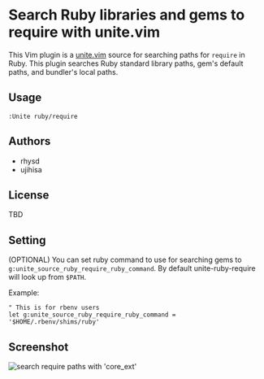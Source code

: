 # Search Ruby libraries and gems to require with unite.vim

This Vim plugin is a [unite.vim](https://github.com/Shougo/unite.vim) source
for searching paths for `require` in Ruby.
This plugin searches Ruby standard library paths, gem's default paths, and
bundler's local paths.

## Usage

```vim
:Unite ruby/require
```

## Authors

* rhysd
* ujihisa

## License

TBD

## Setting

(OPTIONAL) You can set ruby command to use for searching gems to
`g:unite_source_ruby_require_ruby_command`. By default unite-ruby-require will
look up from `$PATH`.

Example:

```vim
" This is for rbenv users
let g:unite_source_ruby_require_ruby_command = '$HOME/.rbenv/shims/ruby'
```

## Screenshot

![search require paths with 'core_ext'](https://raw.github.com/rhysd/unite-ruby-require.vim/master/screen.jpg)
